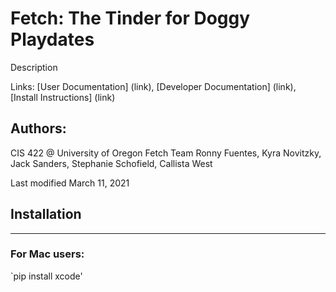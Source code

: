# Fetch: The Tinder for Doggy Playdates

Description

Links: [User Documentation] (link), [Developer Documentation] (link), [Install Instructions] (link)

## Authors:

CIS 422 @ University of Oregon
Fetch Team
Ronny Fuentes, Kyra Novitzky, Jack Sanders, Stephanie Schofield, Callista West

Last modified March 11, 2021

## Installation

---

### For Mac users:

`pip install xcode'